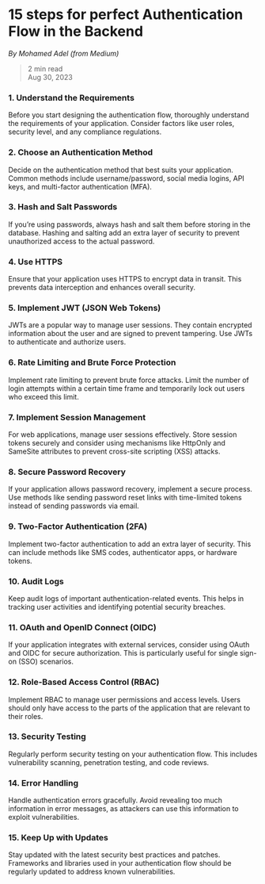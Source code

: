 # 15 steps for perfect Authentication Flow in the Backend
_By Mohamed Adel (from Medium)_

> 2 min read  
> Aug 30, 2023

### 1. Understand the Requirements
Before you start designing the authentication flow, thoroughly understand the
requirements of your application. Consider factors like user roles, security
level, and any compliance regulations.

### 2. Choose an Authentication Method
Decide on the authentication method that best suits your application. Common
methods include username/password, social media logins, API keys, and
multi-factor authentication (MFA).

### 3. Hash and Salt Passwords
If you’re using passwords, always hash and salt them before storing in the
database. Hashing and salting add an extra layer of security to prevent
unauthorized access to the actual password.

### 4. Use HTTPS
Ensure that your application uses HTTPS to encrypt data in transit. This
prevents data interception and enhances overall security.

### 5. Implement JWT (JSON Web Tokens)
JWTs are a popular way to manage user sessions. They contain encrypted
information about the user and are signed to prevent tampering. Use JWTs to
authenticate and authorize users.

### 6. Rate Limiting and Brute Force Protection
Implement rate limiting to prevent brute force attacks. Limit the number of
login attempts within a certain time frame and temporarily lock out users who
exceed this limit.

### 7. Implement Session Management
For web applications, manage user sessions effectively. Store session tokens
securely and consider using mechanisms like HttpOnly and SameSite attributes to
prevent cross-site scripting (XSS) attacks.

### 8. Secure Password Recovery
If your application allows password recovery, implement a secure process. Use
methods like sending password reset links with time-limited tokens instead of
sending passwords via email.

### 9. Two-Factor Authentication (2FA)
Implement two-factor authentication to add an extra layer of security. This can
include methods like SMS codes, authenticator apps, or hardware tokens.

### 10. Audit Logs
Keep audit logs of important authentication-related events. This helps in
tracking user activities and identifying potential security breaches.

### 11. OAuth and OpenID Connect (OIDC)
If your application integrates with external services, consider using OAuth and
OIDC for secure authorization. This is particularly useful for single sign-on
(SSO) scenarios.

### 12. Role-Based Access Control (RBAC)
Implement RBAC to manage user permissions and access levels. Users should only
have access to the parts of the application that are relevant to their roles.

### 13. Security Testing
Regularly perform security testing on your authentication flow. This includes
vulnerability scanning, penetration testing, and code reviews.

### 14. Error Handling
Handle authentication errors gracefully. Avoid revealing too much information
in error messages, as attackers can use this information to exploit
vulnerabilities.

### 15. Keep Up with Updates
Stay updated with the latest security best practices and patches. Frameworks
and libraries used in your authentication flow should be regularly updated to
address known vulnerabilities.
